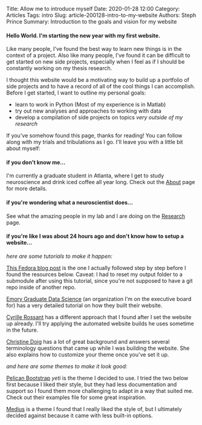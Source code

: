 Title: Allow me to introduce myself
Date: 2020-01-28 12:00
Category: Articles
Tags: intro
Slug: article-200128-intro-to-my-website
Authors: Steph Prince
Summary: Introduction to the goals and vision for my website

#### Hello World. I'm starting the new year with my first website.

Like many people, I've found the best way to learn new things is in the context of a project. Also like many people, I've found it can be difficult to get started on new side projects, especially when I feel as if I should be constantly working on my thesis research.

I thought this website would be a motivating way to build up a portfolio of side projects and to have a record of all of the cool things I can accomplish. Before I get started, I want to outline my personal goals:

  * learn to work in Python (Most of my experience is in Matlab)
  * try out new analyses and approaches to working with data
  * develop a compilation of side projects on topics *very outside of my research*

If you've somehow found this page, thanks for reading! You can follow along with my trials and tribulations as I go. I'll leave you with a little bit about myself:

#### if you don't know me...

I'm currently a graduate student in Atlanta, where I get to study neuroscience and drink iced coffee all year long. Check out the [About](https://stephprince.github.io/pages/about.html) page for more details.

#### if you're wondering what a neuroscientist does...

See what the amazing people in my lab and I are doing on the [Research](https://stephprince.github.io/pages/research.html) page.

#### if you're like I was about 24 hours ago and don't know how to setup a website...

*here are some tutorials to make it happen:*

[This Fedora blog post](https://fedoramagazine.org/make-github-pages-blog-with-pelican/) is the one I actually followed step by step before I found the resources below. Caveat: I had to reset my output folder to a submodule after using this tutorial, since you're not supposed to have a git repo inside of another repo.

[Emory Graduate Data Science](https://data-science-for-scientists-atl.github.io/quick-and-easy-data-science-websites-with-pelican-and-github-pages.html) (an organization I'm on the executive board for) has a very detailed tutorial on how they built their website.

[Cyrille Rossant](https://cyrille.rossant.net/pelican-github/) has a different approach that I found after I set the website up already. I'll try applying the automated website builds he uses sometime in the future.

[Christine Doig](https://chdoig.github.io/create-pelican-blog.html) has a lot of great background and answers several terminology questions that came up while I was building the website. She also explains how to customize your theme once you've set it up.

*and here are some themes to make it look good:*

[Pelican Bootstrap](https://github.com/getpelican/pelican-themes/tree/master/pelican-bootstrap3) *yeti* is the theme I decided to use. I tried the two below first because I liked their style, but they had less documentation and support so I found them more challenging to adapt in a way that suited me. Check out their examples file for some great inspiration.

[Medius](https://github.com/onur/medius) is a theme I found that I really liked the style of, but I ultimately decided against because it came with less built-in options.

